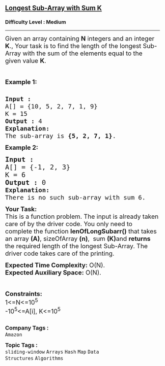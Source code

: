 <h2><a href="https://practice.geeksforgeeks.org/problems/longest-sub-array-with-sum-k0809/1?">Longest Sub-Array with Sum K</a></h2><h3>Difficulty Level : Medium</h3><hr><div class="problems_problem_content__Xm_eO"><p><span style="font-size:20px">Given an array containing <strong>N</strong> integers and an integer <strong>K</strong>., Your task is to find the length of the longest Sub-Array with the sum of the elements equal to the given value <strong>K</strong>. </span></p>

<p>&nbsp;</p>

<p><span style="font-size:20px"><strong>Example 1:</strong></span><br>
&nbsp;</p>

<pre><span style="font-size:20px"><strong>Input :
</strong>A[] = {10, 5, 2, 7, 1, 9</span><span style="font-size:20px">}
K = 15
<strong>Output :</strong> 4
<strong>Explanation:
</strong>The sub-array is <strong>{5, 2, 7, 1}</strong>.
</span></pre>

<p><strong><span style="font-size:20px">Example 2:</span></strong></p>

<pre><span style="font-size:22px"><strong>Input :</strong> 
A[] = {-1, 2, 3}
K = 6</span>
<span style="font-size:22px"><strong>Output :</strong> 0
</span><span style="font-size:20px"><strong>Explanation: 
</strong></span><span style="font-size:20px">There is no such sub-array with sum 6.</span>
</pre>

<p><span style="font-size:20px"><strong>Your Task:</strong><br>
This is a function problem. The input is already taken care of by the driver code. You only need to complete the function <strong>lenOfLongSubarr()</strong> that takes an array <strong>(A)</strong>, sizeOfArray <strong>(n)</strong>,&nbsp; sum&nbsp;<strong>(K)</strong>and <strong>returns</strong> the required length of the longest Sub-Array</span><span style="font-size:20px">. The driver code takes care of the printing.</span></p>

<p><span style="font-size:20px"><strong>Expected Time Complexity:</strong>&nbsp;O(N).<br>
<strong>Expected Auxiliary Space:</strong>&nbsp;O(N).</span></p>

<p>&nbsp;</p>

<p><span style="font-size:20px"><strong>Constraints:</strong></span><br>
<span style="font-size:20px">1&lt;=N&lt;=10<sup>5</sup></span><br>
<span style="font-size:20px">-10<sup>5</sup>&lt;=A[i], K&lt;=10<sup>5</sup></span><br>
&nbsp;</p>
</div><p><span style=font-size:18px><strong>Company Tags : </strong><br><code>Amazon</code>&nbsp;<br><p><span style=font-size:18px><strong>Topic Tags : </strong><br><code>sliding-window</code>&nbsp;<code>Arrays</code>&nbsp;<code>Hash</code>&nbsp;<code>Map</code>&nbsp;<code>Data Structures</code>&nbsp;<code>Algorithms</code>&nbsp;